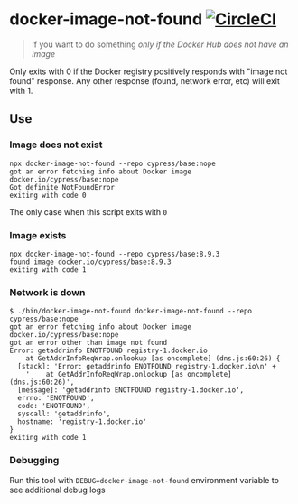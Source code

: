 # docker-image-not-found [![CircleCI](https://circleci.com/gh/cypress-io/docker-image-not-found/tree/master.svg?style=svg)](https://circleci.com/gh/cypress-io/docker-image-not-found/tree/master)
> If you want to do something _only if the Docker Hub does not have an image_

Only exits with 0 if the Docker registry positively responds with "image not found" response. Any other response (found, network error, etc) will exit with 1.

## Use

### Image does not exist

```
npx docker-image-not-found --repo cypress/base:nope
got an error fetching info about Docker image docker.io/cypress/base:nope
Got definite NotFoundError
exiting with code 0
```

The only case when this script exits with `0`

### Image exists

```
npx docker-image-not-found --repo cypress/base:8.9.3
found image docker.io/cypress/base:8.9.3
exiting with code 1
```

### Network is down

```
$ ./bin/docker-image-not-found docker-image-not-found --repo cypress/base:nope
got an error fetching info about Docker image docker.io/cypress/base:nope
got an error other than image not found
Error: getaddrinfo ENOTFOUND registry-1.docker.io
    at GetAddrInfoReqWrap.onlookup [as oncomplete] (dns.js:60:26) {
  [stack]: 'Error: getaddrinfo ENOTFOUND registry-1.docker.io\n' +
    '    at GetAddrInfoReqWrap.onlookup [as oncomplete] (dns.js:60:26)',
  [message]: 'getaddrinfo ENOTFOUND registry-1.docker.io',
  errno: 'ENOTFOUND',
  code: 'ENOTFOUND',
  syscall: 'getaddrinfo',
  hostname: 'registry-1.docker.io'
}
exiting with code 1
```

### Debugging

Run this tool with `DEBUG=docker-image-not-found` environment variable to see additional debug logs

